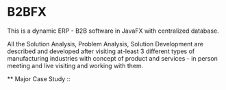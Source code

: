 # B2BFX
This is a dynamic ERP - B2B software in JavaFX with centralized database.

All the Solution Analysis, Problem Analysis, Solution Development are described and developed after visiting at-least 3 different types of  manufacturing industries with concept of product and services - in person meeting and live visiting and working with them. 

** Major Case Study :: 
